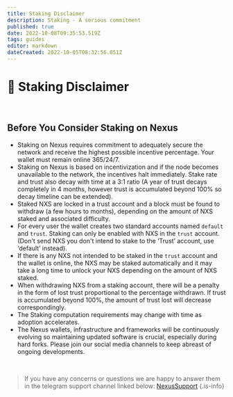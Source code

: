 ```yaml
---
title: Staking Disclaimer
description: Staking - A serious commitment
published: true
date: 2022-10-08T09:35:53.519Z
tags: guides
editor: markdown
dateCreated: 2022-10-05T08:32:56.051Z
---
```


# 🛑 Staking Disclaimer

&nbsp;
## **Before You Consider Staking on Nexus**

* Staking on Nexus requires commitment to adequately secure the network and receive the highest possible incentive percentage. Your wallet must remain online 365/24/7.
* Staking on Nexus is based on incentivization and if the node becomes unavailable to the network, the incentives halt immediately. Stake rate and trust also decay with time at a 3:1 ratio (A year of trust decays completely in 4 months, however trust is accumulated beyond 100% so decay timeline can be extended).
* Staked NXS are locked in a trust account and a block must be found to withdraw (a few hours to months), depending on the amount of NXS staked and associated difficulty.
* For every user the wallet creates two standard accounts named `default` and `trust`. Staking can only be enabled with NXS in the `trust` account. (Don't send NXS you don't intend to stake to the ‘Trust’ account, use ‘default’ instead).
* If there is any NXS not intended to be staked in the `trust` account and the wallet is online, the NXS may be staked automatically and it may take a long time to unlock your NXS depending on the amount of NXS staked.
* When withdrawing NXS from a staking account, there will be a penalty in the form of lost trust proportional to the percentage withdrawn. If trust is accumulated beyond 100%, the amount of trust lost will decrease correspondingly.
* The Staking computation requirements may change with time as adoption accelerates.
* The Nexus wallets, infrastructure and frameworks will be continuously evolving so maintaining updated software is crucial, especially during hard forks. Please join our social media channels to keep abreast of ongoing developments.

&nbsp;

> If you have any concerns or questions we are happy to answer them in the telegram support channel linked below:
> [NexusSupport](https://t.me/NexusSupport)
{.is-info}

